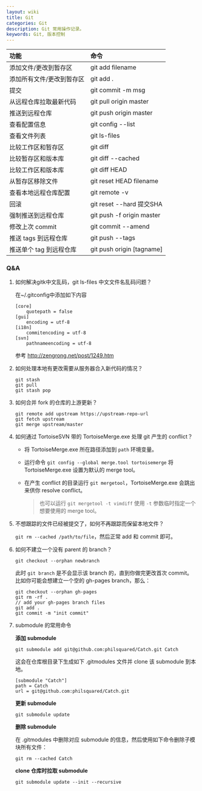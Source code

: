 ```yaml
---
layout: wiki
title: Git
categories: Git
description: Git 常用操作记录。
keywords: Git, 版本控制
---
```


| 功能                      | 命令                      |
|:--------------------------|:--------------------------|
| 添加文件/更改到暂存区     | git add filename          |
| 添加所有文件/更改到暂存区 | git add .                 |
| 提交                      | git commit -m msg         |
| 从远程仓库拉取最新代码    | git pull origin master    |
| 推送到远程仓库            | git push origin master    |
| 查看配置信息              | git config --list         |
| 查看文件列表              | git ls-files              |
| 比较工作区和暂存区        | git diff                  |
| 比较暂存区和版本库        | git diff --cached         |
| 比较工作区和版本库        | git diff HEAD             |
| 从暂存区移除文件          | git reset HEAD filename   |
| 查看本地远程仓库配置      | git remote -v             |
| 回滚                      | git reset --hard 提交SHA  |
| 强制推送到远程仓库        | git push -f origin master |
| 修改上次 commit           | git commit --amend        |
| 推送 tags 到远程仓库      | git push --tags           |
| 推送单个 tag 到远程仓库   | git push origin [tagname] |

### Q&A

1. 如何解决gitk中文乱码，git ls-files 中文文件名乱码问题？

   在~/.gitconfig中添加如下内容

   ```
   [core]
       quotepath = false
   [gui]
       encoding = utf-8
   [i18n]
       commitencoding = utf-8 
   [svn]
       pathnameencoding = utf-8 
   ```

   参考 <http://zengrong.net/post/1249.htm>

2. 如何处理本地有更改需要从服务器合入新代码的情况？

   ```
   git stash
   git pull
   git stash pop
   ```

3. 如何合并 fork 的仓库的上游更新？

   ```
   git remote add upstream https://upstream-repo-url
   git fetch upstream
   git merge upstream/master
   ```

4. 如何通过 TortoiseSVN 带的 TortoiseMerge.exe 处理 git 产生的 conflict？
   * 将 TortoiseMerge.exe 所在路径添加到 `path` 环境变量。
   * 运行命令 `git config --global merge.tool tortoisemerge` 将 TortoiseMerge.exe 设置为默认的 merge tool。
   * 在产生 conflict 的目录运行 `git mergetool`，TortoiseMerge.exe 会跳出来供你 resolve conflict。

     > 也可以运行 `git mergetool -t vimdiff` 使用 `-t` 参数临时指定一个想要使用的 merge tool。

5. 不想跟踪的文件已经被提交了，如何不再跟踪而保留本地文件？

   `git rm --cached /path/to/file`，然后正常 add 和 commit 即可。

6. 如何不建立一个没有 parent 的 branch？

   ```
   git checkout --orphan newbranch
   ```
   
   此时 `git branch` 是不会显示该 branch 的，直到你做完更改首次 commit。比如你可能会想建立一个空的 gh-pages branch，那么：

   ```
   git checkout --orphan gh-pages
   git rm -rf .
   // add your gh-pages branch files
   git add .
   git commit -m "init commit"
   ```

7. submodule 的常用命令

   **添加 submodule**

   ```
   git submodule add git@github.com:philsquared/Catch.git Catch
   ```

   这会在仓库根目录下生成如下 .gitmodules 文件并 clone 该 submodule 到本地。

   ```
   [submodule "Catch"]
   path = Catch
   url = git@github.com:philsquared/Catch.git
   ```

   **更新 submodule**

   ```
   git submodule update
   ```

   **删除 submodule**

   在 .gitmodules 中删除对应 submodule 的信息，然后使用如下命令删除子模块所有文件：

   ```
   git rm --cached Catch
   ```

   **clone 仓库时拉取 submodule**

   ```
   git submodule update --init --recursive
   ```
